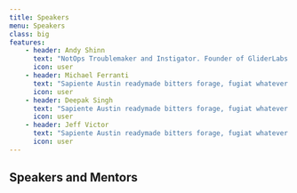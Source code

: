 ```yaml
---
title: Speakers
menu: Speakers
class: big
features:
	- header: Andy Shinn
	  text: "NotOps Troublemaker and Instigator. Founder of GliderLabs and Jeff Lindsey's parter in crime."
	  icon: user
    - header: Michael Ferranti
      text: "Sapiente Austin readymade bitters forage, fugiat whatever trust fund next level dreamcatcher."
      icon: user
    - header: Deepak Singh
      text: "Sapiente Austin readymade bitters forage, fugiat whatever trust fund next level dreamcatcher."
      icon: user
    - header: Jeff Victor
      text: "Sapiente Austin readymade bitters forage, fugiat whatever trust fund next level dreamcatcher."
      icon: user
---
```


## Speakers and Mentors

